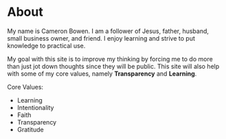# About

My name is Cameron Bowen. I am a follower of Jesus, father, husband, small business owner, and friend. I enjoy learning and strive to put knowledge to practical use. 

My goal with this site is to improve my thinking by forcing me to do more than just jot down thoughts since they will be public. This site will also help with some of my core values, namely **Transparency** and **Learning**.

Core Values:
- Learning
- Intentionality
- Faith
- Transparency
- Gratitude
